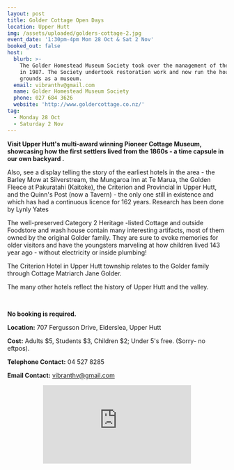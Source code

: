 ```yaml
---
layout: post
title: Golder Cottage Open Days
location: Upper Hutt
img: /assets/uploaded/golders-cottage-2.jpg
event_date: '1:30pm-4pm Mon 28 Oct & Sat 2 Nov'
booked_out: false
host:
  blurb: >-
    The Golder Homestead Museum Society took over the management of the property
    in 1987. The Society undertook restoration work and now run the house and
    grounds as a museum.
  email: vibranthv@gmail.com
  name: Golder Homestead Museum Society
  phone: 027 684 3626
  website: 'http://www.goldercottage.co.nz/'
tag:
  - Monday 28 Oct
  - Saturday 2 Nov
---
```

**Visit Upper Hutt's multi-award winning Pioneer Cottage Museum, showcasing how the first settlers lived from the 1860s - a time capsule in our own backyard.** 

Also, see a display telling the story of the earliest hotels in the area - the Barley Mow at Silverstream, the Mungaroa Inn at Te Marua, the Golden Fleece at Pakuratahi (Kaitoke), the Criterion and Provincial in Upper Hutt, and the Quinn's Post (now a Tavern) - the only one still in existence and which has had a continuous licence for 162 years. Research has been done by Lynly Yates

The well-preserved Category 2 Heritage -listed Cottage and outside Foodstore and wash house contain many interesting artifacts, most of them owned by the original Golder family. They are sure to evoke memories for older visitors and have the youngsters marveling at how children lived 143 year ago - without electricity or inside plumbing!

The Criterion Hotel in Upper Hutt township relates to the Golder family through Cottage Matriarch Jane Golder.

The many other hotels reflect the history of Upper Hutt and the valley. 

<br> 

**No booking is required.**

**Location:** 707 Fergusson Drive, Elderslea, Upper Hutt 

**Cost:** Adults $5, Students $3, Children $2; Under 5's free. (Sorry- no eftpos).

**Telephone Contact:** 04 527 8285

**Email Contact:** vibranthv@gmail.com

<center><iframe src="https://www.facebook.com/plugins/page.php?href=https%3A%2F%2Fwww.facebook.com%2FGolders-Cottage-172738402909074%2F&tabs=header&width=340&height=180&small_header=false&adapt_container_width=true&hide_cover=false&show_facepile=true&appId" width="340" height="180" style="border:none;overflow:hidden" scrolling="no" frameborder="0" allowTransparency="true" allow="encrypted-media"></iframe></center>
